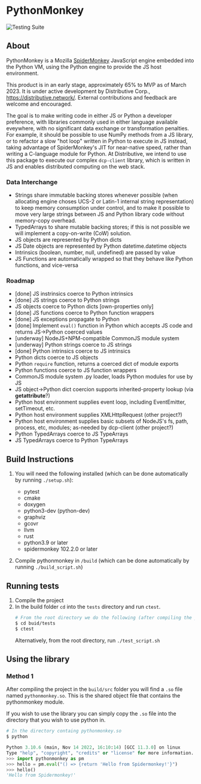 # PythonMonkey

![Testing Suite](https://github.com/Kings-Distributed-Systems/PythonMonkey/actions/workflows/tests.yaml/badge.svg)

## About
PythonMonkey is a Mozilla [SpiderMonkey](https://firefox-source-docs.mozilla.org/js/index.html) JavaScript engine embedded into the Python VM,
using the Python engine to provide the JS host environment.

This product is in an early stage, approximately 65% to MVP as of March 2023. It is under active development by Distributive Corp.,
https://distributive.network/. External contributions and feedback are welcome and encouraged.

The goal is to make writing code in either JS or Python a developer preference, with libraries commonly used in either language
available eveywhere, with no significant data exchange or transformation penalties. For example, it should be possible to use NumPy 
methods from a JS library, or to refactor a slow "hot loop" written in Python to execute in JS instead, taking advantage of 
SpiderMonkey's JIT for near-native speed, rather than writing a C-language module for Python. At Distributive, we intend to use 
this package to execute our complex `dcp-client` library, which is written in JS and enables distributed computing on the web stack.

### Data Interchange
- Strings share immutable backing stores whenever possible (when allocating engine choses UCS-2 or Latin-1 internal string representation) to keep memory consumption under control, and to make it possible to move very large strings between JS and Python library code without memory-copy overhead.
- TypedArrays to share mutable backing stores; if this is not possible we will implement a copy-on-write (CoW) solution.
- JS objects are represented by Python dicts
- JS Date objects are represented by Python datetime.datetime objects
- Intrinsics (boolean, number, null, undefined) are passed by value
- JS Functions are automatically wrapped so that they behave like Python functions, and vice-versa

### Roadmap
- [done] JS instrinsics coerce to Python intrinsics
- [done] JS strings coerce to Python strings
- JS objects coerce to Python dicts [own-properties only]
- [done] JS functions coerce to Python function wrappers
- [done] JS exceptions propagate to Python
- [done] Implement `eval()` function in Python which accepts JS code and returns JS->Python coerced values
- [underway] NodeJS+NPM-compatible CommonJS module system
- [underway] Python strings coerce to JS strings
- [done] Python intrinsics coerce to JS intrinsics
- Python dicts coerce to JS objects
- Python `require` function, returns a coerced dict of module exports
- Python functions coerce to JS function wrappers
- CommonJS module system .py loader, loads Python modules for use by JS
- JS object->Python dict coercion supports inherited-property lookup (via __getattribute__?)
- Python host environment supplies event loop, including EventEmitter, setTimeout, etc.
- Python host environment supplies XMLHttpRequest (other project?)
- Python host environment supplies basic subsets of NodeJS's fs, path, process, etc, modules; as-needed by dcp-client (other project?)
- Python TypedArrays coerce to JS TypeArrays
- JS TypedArrays coerce to Python TypeArrays

## Build Instructions
1. You will need the following installed (which can be done automatically by running ``./setup.sh``):
    - pytest
    - cmake
    - doxygen 
    - python3-dev (python-dev)
    - graphviz
    - gcovr
    - llvm
    - rust
    - python3.9 or later
    - spidermonkey 102.2.0 or later

2. Compile pythonmonkey in ``/build`` (which can be done automatically by running ``./build_script.sh``)

## Running tests
1. Compile the project 
2. In the build folder `cd` into the `tests` directory and run `ctest`.
    ```bash
    # From the root directory we do the following (after compiling the project)
    $ cd buid/tests
    $ ctest
    ```
    Alternatively, from the root directory, run ``./test_script.sh``

## Using the library

### Method 1
After compiling the project in the `build/src` folder you will find a `.so` file named `pythonmonkey.so`. This is the shared object file that contains the pythonmonkey module.

If you wish to use the library you can simply copy the `.so` file into the directory that you wish to use python in.
```bash
# In the directory containg pythonmonkey.so
$ python
```
```py
Python 3.10.6 (main, Nov 14 2022, 16:10:14) [GCC 11.3.0] on linux
Type "help", "copyright", "credits" or "license" for more information.
>>> import pythonmonkey as pm
>>> hello = pm.eval("() => {return 'Hello from Spidermonkey!'}")
>>> hello()
'Hello from Spidermonkey!'
```
